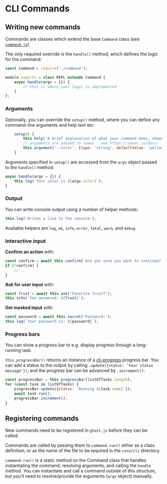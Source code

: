 # CLI Commands

## Writing new commands

Commands are classes which extend the base `Command` class (see [`command.js`](command.js)).

The only required override is the `handle()` method, which defines the logic for the command:
```javascript
const Command = require('./command');

module.exports = class REPL extends Command {
    async handle(argv = {}) {
        // this is where your logic is implemented
    }
};
```

### Arguments

Optionally, you can override the `setup()` method, where you can define any command-line arguments and help text etc:
```javascript
    setup() {
        this.help('A brief explanation of what your command does, shown when the --help flag is used');
        // arguments are passed to sywac - see https://sywac.io/docs/
        this.argument('--color', {type: 'string', defaultValue: 'yellow'});
    }
```

Arguments specified in `setup()` are accessed from the `argv` object passed to the `handle()` method:
```javascript
async handle(argv = {}) {
    this.log(`Your color is ${argv.color}`);
}
```

### Output

You can write console output using a number of helper methods:
```javascript
this.log('Writes a line to the console');
```

Available helpers are `log`, `ok`, `info`, `error`, `fatal`, `warn`, and `debug`.

### Interactive input

**Confirm an action** with:
```javascript
const confirm = await this.confirm('Are you sure you want to continue?');
if (!confirm) {
    // ...
}
```

**Ask for user input** with:
```javascript
const fruit = await this.ask('Favorite fruit?');
this.info(`You answered: ${fruit}`);
```

**Get masked input** with:
```javascript
const password = await this.secret('Password:');
this.log(`Your password is: ${password}`);
```

### Progress bars

You can show a progress bar to e.g. display progress through a long-running task.

`this.progressBar()` returns an instance of a [cli-progress](https://github.com/npkgz/cli-progress) progress bar. You can add a status to the output by calling `.update({status: 'Your status message'})`, and the progress bar can be advanced by `.increment()`:

```javascript
const progressBar = this.progressBar(listOfTasks.length);
for (const task in listOfTasks) {
    progressBar.update({status: `Running ${task.name}`});
    await task.run();
    progressBar.increment();
}
```

## Registering commands

New commands need to be registered in `ghost.js` before they can be called.

Commands are called by passing them to `command.run()` either as a class definition, or as the name of the file to be required in the `core/cli` directory.

`command.run()` is a static method on the Command class that handles instantiating the command, resolving arguments, and calling the `handle` method. You can instantiate and call a command outside of this structure, but you'll need to resolve/provide the arguments (`argv` object) manually.
